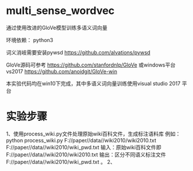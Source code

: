 # multi_sense_wordvec
通过使用改进的GloVe模型训练多语义词向量

环境依赖：
python3

词义消岐需要安装pywsd https://github.com/alvations/pywsd

GloVe源码可参考 https://github.com/stanfordnlp/GloVe 或windows平台 vs2017 https://github.com/anoidgit/GloVe-win 

本实验代码均在win10下完成，其中多语义词向量训练使用visual studio 2017 平台

# 实验步骤
1、使用process_wiki.py文件处理原始wiki百科文件，生成标注语料库
  例如：
  python process_wiki.py F://paper//data//wiki2010/wiki2010.txt  F://paper//data//wiki2010/wiki_pwd.txt
  输入：原始wiki百科文件即F://paper//data//wiki2010/wiki2010.txt
  输出：区分不同语义标注文件F://paper//data//wiki2010/wiki_pwd.txt 。
2、

